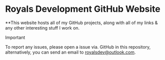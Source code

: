 # Royals Development GitHub Website

**This website hosts all of my GitHub projects, along with all of my links & any other interesting stuff I work on.

> [!IMPORTANT]
> To report any issues, please open a issue via. GitHub in this repository, alternatively, you can send an email to royalsdev@outlook.com.